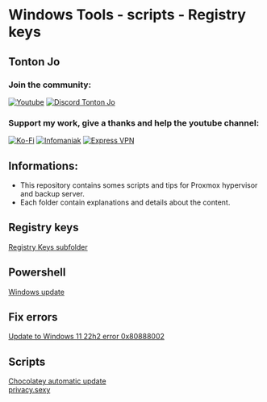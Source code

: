 # Windows Tools - scripts - Registry keys

## Tonton Jo  
### Join the community:
[![Youtube](https://badgen.net/badge/Youtube/Subscribe)](http://youtube.com/channel/UCnED3K6K5FDUp-x_8rwpsZw?sub_confirmation=1)
[![Discord Tonton Jo](https://badgen.net/discord/members/h6UcpwfGuJ?label=Discord%20Tonton%20Jo%20&icon=discord)](https://discord.gg/h6UcpwfGuJ)
### Support my work, give a thanks and help the youtube channel:
[![Ko-Fi](https://badgen.net/badge/Buy%20me%20a%20Coffee/Link?icon=buymeacoffee)](https://ko-fi.com/tontonjo)
[![Infomaniak](https://badgen.net/badge/Infomaniak/Affiliated%20link?icon=K)](https://www.infomaniak.com/goto/fr/home?utm_term=6151f412daf35)
[![Express VPN](https://badgen.net/badge/Express%20VPN/Affiliated%20link?icon=K)](https://www.xvuslink.com/?a_fid=TontonJo)  
## Informations:  
- This repository contains somes scripts and tips for Proxmox hypervisor and backup server.  
- Each folder contain explanations and details about the content.

## Registry keys
[Registry Keys subfolder](https://github.com/Tontonjo/windows/tree/main/registry_keys)  

## Powershell
[Windows update](https://github.com/Tontonjo/windows/blob/main/powershell/pswindowsupdate.md)  

## Fix errors
[Update to Windows 11 22h2 error 0x80888002](https://github.com/Tontonjo/windows/blob/main/fixes/0x80888002.md)  

## Scripts
[Chocolatey automatic update](https://github.com/Tontonjo/windows/tree/main/scripts/chocolatey)  
[privacy.sexy](https://github.com/Tontonjo/windows/tree/main/scripts/privacy.sexy)  
